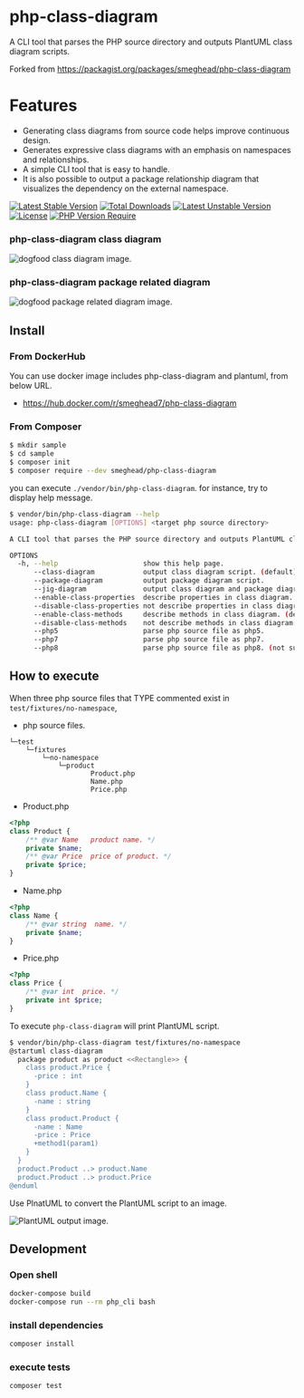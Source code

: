 # php-class-diagram

A CLI tool that parses the PHP source directory and outputs PlantUML class diagram scripts.

Forked from https://packagist.org/packages/smeghead/php-class-diagram

# Features

 * Generating class diagrams from source code helps improve continuous design.
 * Generates expressive class diagrams with an emphasis on namespaces and relationships.
 * A simple CLI tool that is easy to handle.
 * It is also possible to output a package relationship diagram that visualizes the dependency on the external namespace.

[![Latest Stable Version](http://poser.pugx.org/smeghead/php-class-diagram/v)](https://packagist.org/packages/smeghead/php-class-diagram) [![Total Downloads](http://poser.pugx.org/smeghead/php-class-diagram/downloads)](https://packagist.org/packages/smeghead/php-class-diagram) [![Latest Unstable Version](http://poser.pugx.org/smeghead/php-class-diagram/v/unstable)](https://packagist.org/packages/smeghead/php-class-diagram) [![License](http://poser.pugx.org/smeghead/php-class-diagram/license)](https://packagist.org/packages/smeghead/php-class-diagram) [![PHP Version Require](http://poser.pugx.org/smeghead/php-class-diagram/require/php)](https://packagist.org/packages/smeghead/php-class-diagram)

### php-class-diagram class diagram

![dogfood class diagram image.](dogfood.png)

### php-class-diagram package related diagram

![dogfood package related diagram image.](dogfood-package.png)

## Install

### From DockerHub

You can use docker image includes php-class-diagram and plantuml, from below URL.

 * https://hub.docker.com/r/smeghead7/php-class-diagram

### From Composer

```bash
$ mkdir sample
$ cd sample
$ composer init
$ composer require --dev smeghead/php-class-diagram
```

you can execute `./vendor/bin/php-class-diagram`.
for instance, try to display help message.

```bash
$ vendor/bin/php-class-diagram --help
usage: php-class-diagram [OPTIONS] <target php source directory>

A CLI tool that parses the PHP source directory and outputs PlantUML class diagram scripts.

OPTIONS
  -h, --help                     show this help page.
      --class-diagram            output class diagram script. (default)
      --package-diagram          output package diagram script.
      --jig-diagram              output class diagram and package diagram script.
      --enable-class-properties  describe properties in class diagram. (default)
      --disable-class-properties not describe properties in class diagram.
      --enable-class-methods     describe methods in class diagram. (default)
      --disable-class-methods    not describe methods in class diagram.
      --php5                     parse php source file as php5.
      --php7                     parse php source file as php7.
      --php8                     parse php source file as php8. (not suppoted)
```

## How to execute

When three php source files that TYPE commented exist in `test/fixtures/no-namespace`,

 * php source files.

```
└─test
    └─fixtures
        └─no-namespace
            └─product
                    Product.php
                    Name.php
                    Price.php
```

 * Product.php
```php
<?php
class Product {
    /** @var Name   product name. */
    private $name;
    /** @var Price  price of product. */
    private $price;
}
```

 * Name.php
```php
<?php
class Name {
    /** @var string  name. */
    private $name;
}
```

 * Price.php
```php
<?php
class Price {
    /** @var int  price. */
    private int $price;
}
```

To execute `php-class-diagram` will print PlantUML script.

```bash
$ vendor/bin/php-class-diagram test/fixtures/no-namespace
@startuml class-diagram
  package product as product <<Rectangle>> {
    class product.Price {
      -price : int
    }
    class product.Name {
      -name : string
    }
    class product.Product {
      -name : Name
      -price : Price
      +method1(param1)
    }
  }
  product.Product ..> product.Name
  product.Product ..> product.Price
@enduml
```

Use PlnatUML to convert the PlantUML script to an image.

![PlantUML output image.](output.png)

## Development

### Open shell

```bash
docker-compose build
docker-compose run --rm php_cli bash
```

### install dependencies

```bash
composer install
```

### execute tests

```bash
composer test
```
